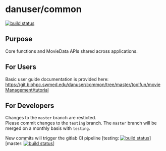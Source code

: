 # danuser/common
[![build status](https://git.biohpc.swmed.edu/danuser/common/badges/master/build.svg)](https://git.biohpc.swmed.edu/danuser/common/commits/master)

## Purpose
 Core functions and MovieData APIs shared across applications.

For Users
---------
Basic user guide documentation is provided here: https://git.biohpc.swmed.edu/danuser/common/tree/master/toolfun/movieManagement/tutorial

For Developers
--------------
Changes to the `master` branch are resticted.  
Please commit changes to the `testing` branch. 
The `master` branch will be merged on a monthly basis with `testing`.

New commits will trigger the gitlab CI pipeline [testing: [![build status](https://git.biohpc.swmed.edu/danuser/common/badges/testing/build.svg)](https://git.biohpc.swmed.edu/danuser/common/commits/testing)]  [master: [![build status](https://git.biohpc.swmed.edu/danuser/common/badges/master/build.svg)](https://git.biohpc.swmed.edu/danuser/common/commits/master)]